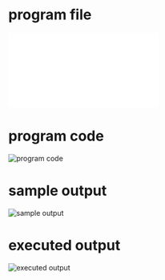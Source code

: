 # program file
![program file](worst_fit_511.py)

# program code 
![program code](worst_fit_CODE_511.png)

# sample output
![sample output](worst_fit_IO_511.png)

# executed output
![executed output](worst_fit_EO_511.png)

